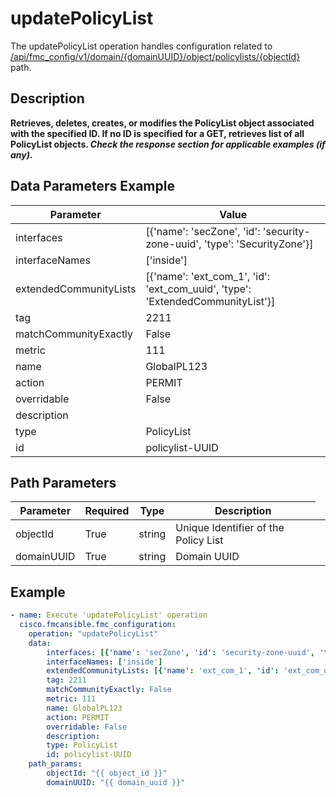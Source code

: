 # updatePolicyList

The updatePolicyList operation handles configuration related to [/api/fmc_config/v1/domain/{domainUUID}/object/policylists/{objectId}](/paths//api/fmc_config/v1/domain/{domain_uuid}/object/policylists/{object_id}.md) path.&nbsp;
## Description
**Retrieves, deletes, creates, or modifies the PolicyList object associated with the specified ID. If no ID is specified for a GET, retrieves list of all PolicyList objects. _Check the response section for applicable examples (if any)._**

## Data Parameters Example
| Parameter | Value |
| --------- | -------- |
| interfaces | [{'name': 'secZone', 'id': 'security-zone-uuid', 'type': 'SecurityZone'}] |
| interfaceNames | ['inside'] |
| extendedCommunityLists | [{'name': 'ext_com_1', 'id': 'ext_com_uuid', 'type': 'ExtendedCommunityList'}] |
| tag | 2211 |
| matchCommunityExactly | False |
| metric | 111 |
| name | GlobalPL123 |
| action | PERMIT |
| overridable | False |
| description |   |
| type | PolicyList |
| id | policylist-UUID |

## Path Parameters
| Parameter | Required | Type | Description |
| --------- | -------- | ---- | ----------- |
| objectId | True | string <td colspan=3> Unique Identifier of the Policy List |
| domainUUID | True | string <td colspan=3> Domain UUID |

## Example
```yaml
- name: Execute 'updatePolicyList' operation
  cisco.fmcansible.fmc_configuration:
    operation: "updatePolicyList"
    data:
        interfaces: [{'name': 'secZone', 'id': 'security-zone-uuid', 'type': 'SecurityZone'}]
        interfaceNames: ['inside']
        extendedCommunityLists: [{'name': 'ext_com_1', 'id': 'ext_com_uuid', 'type': 'ExtendedCommunityList'}]
        tag: 2211
        matchCommunityExactly: False
        metric: 111
        name: GlobalPL123
        action: PERMIT
        overridable: False
        description:  
        type: PolicyList
        id: policylist-UUID
    path_params:
        objectId: "{{ object_id }}"
        domainUUID: "{{ domain_uuid }}"

```